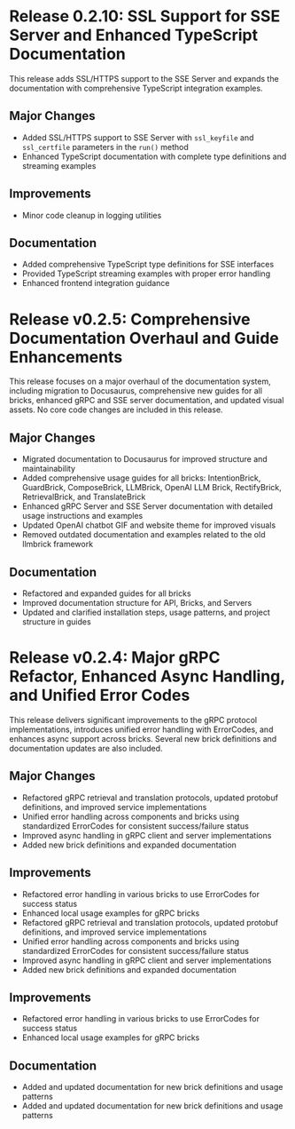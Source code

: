 # Release 0.2.10: SSL Support for SSE Server and Enhanced TypeScript Documentation

This release adds SSL/HTTPS support to the SSE Server and expands the documentation with comprehensive TypeScript integration examples.

## Major Changes
- Added SSL/HTTPS support to SSE Server with `ssl_keyfile` and `ssl_certfile` parameters in the `run()` method
- Enhanced TypeScript documentation with complete type definitions and streaming examples

## Improvements
- Minor code cleanup in logging utilities

## Documentation
- Added comprehensive TypeScript type definitions for SSE interfaces
- Provided TypeScript streaming examples with proper error handling
- Enhanced frontend integration guidance

# Release v0.2.5: Comprehensive Documentation Overhaul and Guide Enhancements

This release focuses on a major overhaul of the documentation system, including migration to Docusaurus, comprehensive new guides for all bricks, enhanced gRPC and SSE server documentation, and updated visual assets. No core code changes are included in this release.

## Major Changes
- Migrated documentation to Docusaurus for improved structure and maintainability
- Added comprehensive usage guides for all bricks: IntentionBrick, GuardBrick, ComposeBrick, LLMBrick, OpenAI LLM Brick, RectifyBrick, RetrievalBrick, and TranslateBrick
- Enhanced gRPC Server and SSE Server documentation with detailed usage instructions and examples
- Updated OpenAI chatbot GIF and website theme for improved visuals
- Removed outdated documentation and examples related to the old llmbrick framework

## Documentation
- Refactored and expanded guides for all bricks
- Improved documentation structure for API, Bricks, and Servers
- Updated and clarified installation steps, usage patterns, and project structure in guides

# Release v0.2.4: Major gRPC Refactor, Enhanced Async Handling, and Unified Error Codes

This release delivers significant improvements to the gRPC protocol implementations, introduces unified error handling with ErrorCodes, and enhances async support across bricks. Several new brick definitions and documentation updates are also included.

## Major Changes
- Refactored gRPC retrieval and translation protocols, updated protobuf definitions, and improved service implementations
- Unified error handling across components and bricks using standardized ErrorCodes for consistent success/failure status
- Improved async handling in gRPC client and server implementations
- Added new brick definitions and expanded documentation

## Improvements
- Refactored error handling in various bricks to use ErrorCodes for success status
- Enhanced local usage examples for gRPC bricks
- Refactored gRPC retrieval and translation protocols, updated protobuf definitions, and improved service implementations
- Unified error handling across components and bricks using standardized ErrorCodes for consistent success/failure status
- Improved async handling in gRPC client and server implementations
- Added new brick definitions and expanded documentation

## Improvements
- Refactored error handling in various bricks to use ErrorCodes for success status
- Enhanced local usage examples for gRPC bricks

## Documentation
- Added and updated documentation for new brick definitions and usage patterns
- Added and updated documentation for new brick definitions and usage patterns